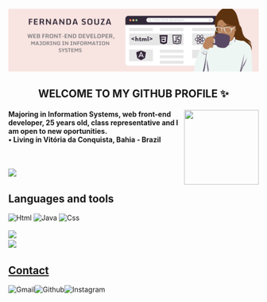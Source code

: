 
<!-- MasterHead -->
![banner effyus](effyus.png)

<h2 align="center">WELCOME TO MY GITHUB PROFILE ✨ </h2>

<!--INFORMATIONS-->
<section>
   <img align="right" height="150" width="150"src="https://64.media.tumblr.com/2edbfa297c85856e71062efbc31dd054/tumblr_nvnwzhZa9W1ugoy51o1_500.gif">
   <div>
     <h4 align="left">
       Majoring in Information Systems, web front-end developer, 25 years old, class representative and I am open to new oportunities.<br>
      • Living in Vitória da Conquista, Bahia - Brazil
     </h4> 
  </div><br/>
</section>
 

[![](https://visitcount.itsvg.in/api?id=effyus&label=Profile%20Views&color=10&icon=2&pretty=true)](https://visitcount.itsvg.in)
<!-- LANGUAGES-->  

## Languages and tools
<section>
  
  <div>
    <img src="https://img.shields.io/badge/HTML-239120?style=for-the-badge&logo=html5&logoColor=white" alt="Html">
    <img src="https://img.shields.io/badge/Java-ED8B00?style=for-the-badge&logo=java&logoColor=white" alt="Java">
    <img src="https://img.shields.io/badge/CSS-239120?&style=for-the-badge&logo=css3&logoColor=white" alt="Css">
  </div>
  
<!--GITHUB STATS-->  
  <div> 
   <br> <a href="https://github.com/effyus">
    <img heigth="180em" src="https://github-readme-stats.vercel.app/api?username=effyus&theme=onedark"></a>
   <br> <a href="http://github.com/effyus">
    <img src="https://github-readme-stats.vercel.app/api/top-langs/?username=effyus&hide=html&layout=compact&theme=onedark">
  </div>
</section>  
  
  
<!--CONTACT-->
## Contact
<section>
   <div>
      <a href="fernandasouzadev@gmail.com">
      <img align="left" src="https://img.shields.io/badge/Gmail-D14836?style=for-the-badge&logo=gmail&logoColor=white" alt="Gmail"></a> 
  </div> 
    <div> 
     <a href="https://www.linkedin.com/in/fernanda-souza-silva-santos-888858214/">
     <img align="left"src="https://img.shields.io/badge/LinkedIn-0077B5?style=for-the-badge&logo=linkedin&logoColor=white" alt="Github"></a> 
  </div>
  <div>
     <a href="https://www.instagram.com/ffersozza/">
      <img align="left" src="https://img.shields.io/badge/Instagram-E4405F?style=for-the-badge&logo=instagram&logoColor=white" alt="Instagram"></a>   
  </div>
</section>


   
  
